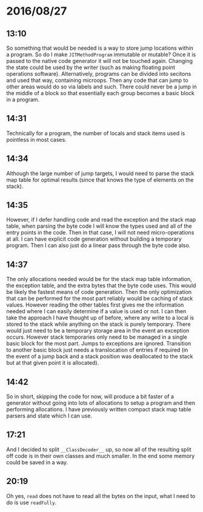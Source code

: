 # 2016/08/27

## 13:10

So something that would be needed is a way to store jump locations within a
program. So do I make `JITMethodProgram` immutable or mutable? Once it is
passed to the native code generator it will not be touched again. Changing the
state could be used by the writer (such as making floating point operations
software). Alternatively, programs can be divided into secitons and used
that way, containing microops. Then any code that can jump to other areas would
do so via labels and such. There could never be a jump in the middle of a block
so that essentially each group becomes a basic block in a program.

## 14:31

Technically for a program, the number of locals and stack items used is
pointless in most cases.

## 14:34

Although the large number of jump targets, I would need to parse the stack map
table for optimal results (since that knows the type of elements on the stack).

## 14:35

However, if I defer handling code and read the exception and the stack map
table, when parsing the byte code I will know the types used and all of the
entry points in the code. Then in that case, I will not need micro-operations
at all. I can have explicit code generation without building a temporary
program. Then I can also just do a linear pass through the byte code also.

## 14:37

The only allocations needed would be for the stack map table information, the
exception table, and the extra bytes that the byte code uses. This would be
likely the fastest means of code generation. Then the only optimization that
can be performed for the most part reliably would be caching of stack values.
However reading the other tables first gives me the information needed where I
can easily determine if a value is used or not. I can then take the approach I
have thought up of before, where any write to a local is stored to the stack
while anything on the stack is purely temporary. There would just need to be
a temporary storage area in the event an exception occurs. However stack
temporaries only need to be managed in a single basic block for the most part.
Jumps to exceptions are ignored. Transition to another basic block just needs
a translocation of entries if required (in the event of a jump back and a stack
position was deallocated to the stack but at that given point it is allocated).

## 14:42

So in short, skipping the code for now, will produce a bit faster of a
generator without going into lots of allocations to setup a program and then
performing allocations. I have previously written compact stack map table
parsers and state which I can use.

## 17:21

And I decided to split `__ClassDecoder__` up, so now all of the resulting split
off code is in their own classes and much smaller. In the end some memory could
be saved in a way.

## 20:19

Oh yes, `read` does not have to read all the bytes on the input, what I need to
do is use `readFully`.

